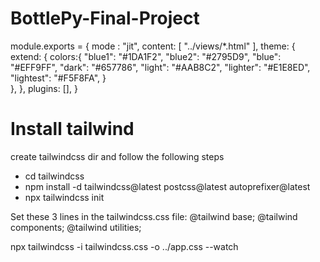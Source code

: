 # BottlePy-Final-Project
module.exports = {
  mode : "jit",
  content: [
    "../views/*.html"
  ],
  theme: {
    extend: {
      colors:{
        "blue1": "#1DA1F2",
        "blue2": "#2795D9",
        "blue": "#EFF9FF",
        "dark": "#657786",
        "light": "#AAB8C2",
        "lighter": "#E1E8ED",
        "lightest": "#F5F8FA",
      }  
    },
  },
  plugins: [],
}


# Install tailwind
create tailwindcss dir and follow the following steps
- cd tailwindcss
- npm install -d tailwindcss@latest postcss@latest autoprefixer@latest
- npx tailwindcss init

Set these 3 lines in the tailwindcss.css file:
@tailwind base;
@tailwind components;
@tailwind utilities;

npx tailwindcss -i tailwindcss.css -o ../app.css --watch
